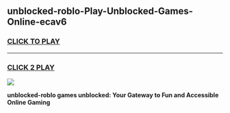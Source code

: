 
## unblocked-roblo-Play-Unblocked-Games-Online-ecav6
<h3>
<a href="https://premium76.site?title=unblocked-roblo&ref=25A">CLICK TO PLAY</a></h3>
<hr>

<h3>
<a href="https://premium76.site?title=unblocked-roblo&ref=25A">CLICK 2 PLAY</a>
  
</h3>

<a href="https://premium76.site?title=unblocked-roblo&ref=25A"><img src="https://clearcache.store/games.png"></a>


**unblocked-roblo games unblocked: Your Gateway to Fun and Accessible Online Gaming**
